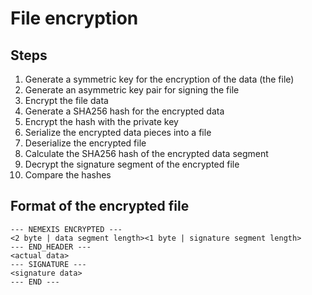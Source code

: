 # File encryption

## Steps

1. Generate a symmetric key for the encryption of the data (the file)
2. Generate an asymmetric key pair for signing the file
3. Encrypt the file data
4. Generate a SHA256 hash for the encrypted data
5. Encrypt the hash with the private key
6. Serialize the encrypted data pieces into a file
7. Deserialize the encrypted file
8. Calculate the SHA256 hash of the encrypted data segment
9. Decrypt the signature segment of the encrypted file
10. Compare the hashes

## Format of the encrypted file

```
--- NEMEXIS ENCRYPTED ---
<2 byte | data segment length><1 byte | signature segment length>
--- END_HEADER ---
<actual data>
--- SIGNATURE ---
<signature data>
--- END ---
```
